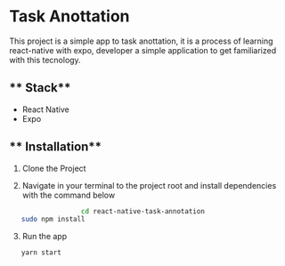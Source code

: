 # Task Anottation

This project is a simple app to task anottation, it is a process of learning react-native with expo, developer a simple application to get familiarized with this tecnology.

** Stack**
---
- React Native
- Expo

** Installation**
---

1. Clone the Project

2. Navigate in your terminal to the project root and install dependencies with the command below
 ```bash
                   cd react-native-task-annotation
	sudo npm install 
```
3. Run the app
 ```bash
	yarn start
```
